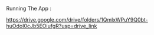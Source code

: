 Running The App :

https://drive.google.com/drive/folders/1QmlxWPuY9Q0bt-huOdoI0cJb5EOiufgR?usp=drive_link
